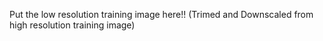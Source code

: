 Put the low resolution training image here!!
(Trimed and Downscaled from high resolution training image)
